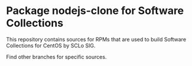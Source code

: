 # Package nodejs-clone for Software Collections

This repository contains sources for RPMs that are used
to build Software Collections for CentOS by SCLo SIG.

Find other branches for specific sources.
